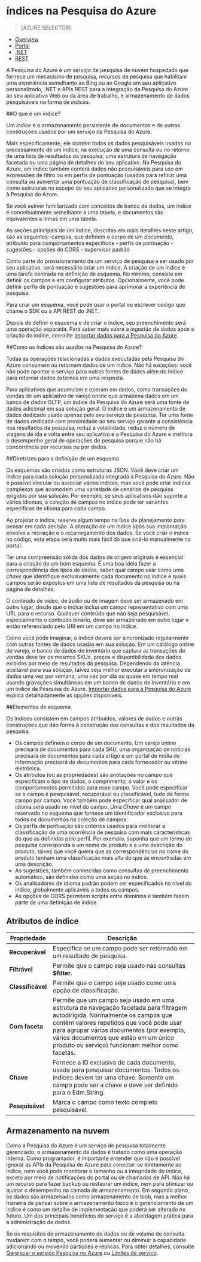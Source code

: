 <properties
	pageTitle="Índices na Pesquisa do Azure | Microsoft Azure | Serviço de pesquisa de nuvem hospedado"
	description="O que é um índice na Pesquisa do Azure e como ele é usado?"
	services="search"
	documentationCenter=""
	authors="HeidiSteen"
	manager="mblythe"
	editor=""
    tags="azure-portal"/>

<tags
	ms.service="search"
	ms.devlang="na"
	ms.workload="search"
	ms.topic="get-started-article"
	ms.tgt_pltfrm="na"
	ms.date="11/09/2015"
	ms.author="heidist"/>

# índices na Pesquisa do Azure
> [AZURE.SELECTOR]
- [Overview](search-what-is-an-index.md)
- [Portal](search-create-index-portal.md)
- [.NET](search-create-index-dotnet.md)
- [REST](search-create-index-rest-api.md)

A Pesquisa do Azure é um serviço de pesquisa de nuvem hospedado que fornece um mecanismo de pesquisa, recursos de pesquisa que habilitam uma experiência semelhante ao Bing ou ao Google em seu aplicativo personalizado, .NET e APIs REST para a integração da Pesquisa do Azure ao seu aplicativo Web ou da área de trabalho, e armazenamento de dados pesquisáveis na forma de *índices*.

##O que é um índice?

Um *índice* é o armazenamento persistente de documentos e de outras construções usados por um serviço da Pesquisa do Azure.

Mais especificamente, ele contém todos os dados pesquisáveis usados no processamento de um índice, na execução de uma consulta ou no retorno de uma lista de resultados da pesquisa, uma estrutura de navegação facetada ou uma página de detalhes do seu aplicativo. Na Pesquisa do Azure, um índice também conterá dados não pesquisáveis para uso em expressões de filtro ou em perfis de pontuação (usados para refinar uma consulta ou aumentar uma pontuação de classificação de pesquisa), bem como estruturas no escopo do seu aplicativo personalizado que se integra à Pesquisa do Azure.

Se você estiver familiarizado com conceitos de banco de dados, um índice é conceitualmente semelhante a uma tabela, e documentos são equivalentes a linhas em uma tabela.

As seções principais de um índice, descritas em mais detalhes neste artigo, são as seguintes:-campos, que definem o corpo de um *documento*, atribuído para comportamentos específicos - perfis de pontuação - sugestões - opções de CORS - supervisor padrão

Como parte do provisionamento de um serviço de pesquisa a ser usado por seu aplicativo, será necessário criar um índice. A criação de um índice é uma tarefa centrada na definição de esquema. No mínimo, consiste em definir os campos e em configurar atributos. Opcionalmente, você pode definir perfis de pontuação e sugestões para aprimorar a experiência de pesquisa.

Para criar um esquema, você pode usar o portal ou escrever código que chame o SDK ou a API REST do .NET.

Depois de definir o esquema e de criar o índice, seu preenchimento será uma operação separada. Para saber mais sobre a ingestão de dados após a criação do índice, consulte [Importar dados para a Pesquisa do Azure](search-what-is-data-import.md).

##Como os índices são usados na Pesquisa do Azure?

Todas as operações relacionadas a dados executadas pela Pesquisa do Azure consomem ou retornam dados de um índice. Não há exceções: você não pode apontar o serviço para outras fontes de dados além do índice para retornar dados externos em uma resposta.

Para aplicativos que acumulam e operam em dados, como transações de vendas de um aplicativo de varejo online que armazena dados em um banco de dados OLTP, um índice da Pesquisa do Azure será uma fonte de dados adicional em sua solução geral. O índice é um armazenamento de dados dedicado usado apenas pelo seu serviço de pesquisa. Ter uma fonte de dados dedicada com proximidade ao seu serviço garante a consistência nos resultados da pesquisa, reduz a volatilidade, reduz o número de viagens de ida e volta entre seu aplicativo e a Pesquisa do Azure e melhora o desempenho geral de operações de pesquisa porque não há concorrência por recursos ou por dados.

##Diretrizes para a definição de um esquema

Os esquemas são criados como estruturas JSON. Você deve criar um índice para cada solução personalizada integrada à Pesquisa do Azure. Não é possível vincular ou associar vários índices, mas você pode criar índices complexos que acomodem uma variedade de cenários de pesquisa exigidos por sua solução. Por exemplo, se seus aplicativos dão suporte a vários idiomas, a coleção de campos no índice pode ter variantes específicas de idioma para cada campo.

Ao projetar o índice, reserve algum tempo na fase de planejamento para pensar em cada decisão. A alteração de um índice após sua implantação envolve a recriação e o recarregamento dos dados. Se você criar o índice no código, esta etapa será muito mais fácil do que criá-lo manualmente no portal.

Ter uma compreensão sólida dos dados de origem originais é essencial para a criação de um bom esquema. É uma boa ideia fazer a correspondência dos tipos de dados, saber qual campo usar como uma *chave* que identifique exclusivamente cada documento no índice e quais campos serão expostos em uma lista de resultados da pesquisa ou na página de detalhes.

O conteúdo de vídeo, de áudio ou de imagem deve ser armazenado em outro lugar, desde que o índice inclua um campo representativo com uma URL para o recurso. Qualquer conteúdo que não seja pesquisável, especialmente o conteúdo binário, deve ser armazenado em outro lugar e então referenciado pelo URI em um campo no índice.

Como você pode imaginar, o índice deverá ser sincronizado regularmente com outras fontes de dados usadas em sua solução. Em um catálogo online de varejo, o banco de dados de inventário que captura as transações de vendas deve ter os mesmos SKUs, preços e disponibilidade dos dados exibidos por meio de resultados da pesquisa. Dependendo da latência aceitável para sua solução, talvez seja melhor executar a sincronização de dados uma vez por semana, uma vez por dia ou quase em tempo real usando gravações simultâneas em um banco de dados de inventário e em um índice da Pesquisa do Azure. [Importar dados para a Pesquisa do Azure](search-what-is-data-import.md) explica detalhadamente as opções disponíveis.

##Elementos de esquema

Os índices consistem em campos atribuídos, valores de dados e outras construções que dão forma à construção das consultas e dos resultados da pesquisa.

- Os campos definem o corpo de um documento. Um varejo online precisará de documentos para cada SKU, uma organização de notícias precisará de documentos para cada artigo e um portal de mídia de informação precisará de documentos para cada fornecedor ou vitrine eletrônica.
- Os atributos (ou as propriedades) são anotações no campo que especificam o tipo de dados, o comprimento, o valor e os comportamentos permitidos para esse campo. Você pode especificar se o campo é pesquisável, recuperável ou classificável, tudo de forma campo por campo. Você também pode especificar qual analisador de idioma será usado no nível do campo. Uma *Chave* é um campo reservado no esquema que fornece um identificador exclusivo para todos os documentos na coleção de campos.
- Os perfis de pontuação são critérios usados para melhorar a classificação de uma ocorrência de pesquisa com mais características do que as definidas pelo perfil. Por exemplo, suponha que um termo de pesquisa corresponda a um nome de produto e a uma descrição do produto, talvez que você queira que as correspondências no nome do produto tenham uma classificação mais alta do que as encontradas em uma descrição.
- As sugestões, também conhecidas como consultas de preenchimento automático, são definidas como uma seção no índice.
- Os analisadores de idioma padrão podem ser especificados no nível do índice, globalmente aplicáveis a todos os campos.
- As opções de CORS permitem scripts entre domínios e também fazem parte de uma definição de índice.

## Atributos de índice

|**Propriedade**|Descrição|
|------------|-----------|
|**Recuperável**|Especifica se um campo pode ser retornado em um resultado de pesquisa.|
|**Filtrável**|Permite que o campo seja usado nas consultas **$filter**.|
|**Classificável**|Permite que o campo seja usado como uma opção de classificação.|
|**Com faceta**|Permite que um campo seja usado em uma estrutura de navegação facetada para filtragem autodirigida. Normalmente os campos que contêm valores repetidos que você pode usar para agrupar vários documentos (por exemplo, vários documentos que estão em um único produto ou serviço) funcionam melhor como facetas.|
|**Chave**|Fornece a ID exclusiva de cada documento, usada para pesquisar documentos. Todos os índices devem ter uma chave. Somente um campo pode ser a chave e deve ser definido para o Edm.String.|
|**Pesquisável**|Marca o campo como texto completo pesquisável.|

## Armazenamento na nuvem

Como a Pesquisa do Azure é um serviço de pesquisa totalmente gerenciado, o armazenamento de dados é tratado como uma operação interna. Como programador, é importante entender que não é possível ignorar as APIs da Pesquisa do Azure para conectar-se diretamente ao índice, nem você pode monitorar o tamanho ou a integridade do índice, exceto por meio de notificações do portal ou de chamadas de API. Não há um recurso para fazer backup ou restaurar um índice, nem para otimizar ou ajustar o desempenho na camada de armazenamento. Em segundo plano, os dados são armazenados como armazenamento de blob, mas a melhor maneira de pensar sobre o armazenamento físico e o gerenciamento de um índice é como um detalhe de implementação que poderá ser alterado no futuro. Um dos principais benefícios do serviço é a abordagem prática para a administração de dados.

Se os requisitos de armazenamento de dados ou de volume de consulta mudarem com o tempo, você poderá aumentar ou diminuir a capacidade adicionando ou movendo partições e réplicas. Para obter detalhes, consulte [Gerenciar o serviço Pesquisa no Azure](search-manage.md) ou [Limites de serviço](search-limits-quotas-capacity.md).

<!---HONumber=Nov15_HO3-->